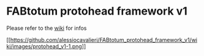 # FABtotum protohead framework v1

Please refer to the [wiki](https://github.com/alessiocavalieri/FABtotum_protohead_framework_v1/wiki) for infos

[[https://github.com/alessiocavalieri/FABtotum_protohead_framework_v1/wiki/images/protohead_v1-1.png]]